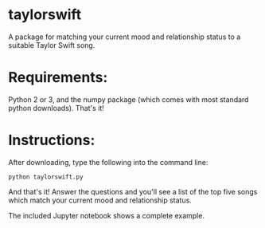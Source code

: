 # taylorswift

A package for matching your current mood and relationship status to a suitable Taylor Swift song.

# Requirements:

Python 2 or 3, and the numpy package (which comes with most standard python downloads). That's it!

# Instructions:

After downloading, type the following into the command line:

```
python taylorswift.py
```

And that's it! Answer the questions and you'll see a list of the top five songs which match your current mood and relationship status.

The included Jupyter notebook shows a complete example.